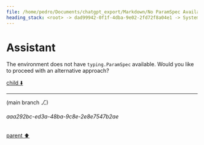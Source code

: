 ```yaml
---
file: /home/pedro/Documents/chatgpt_export/Markdown/No ParamSpec Available.md
heading_stack: <root> -> dad99942-0f1f-4dba-9e02-2fd72f8a04e1 -> System -> 958b6e43-778f-4c79-88fc-d066a7cf90df -> System -> aaa2e994-c802-4cf3-842c-5533a1176f22 -> User -> 9f0c2854-2b94-4ff5-a675-13553ec0e0e8 -> Assistant -> 6c19a463-bae2-4a48-bdbc-85cc7cfd53bb -> Tool -> eb2cd2fb-58e5-459e-96e0-722fcd9c674f -> Assistant
---
```

# Assistant

The environment does not have `typing.ParamSpec` available. Would you like to proceed with an alternative approach?

[child ⬇️](#aaa292bc-ed3a-48ba-9c8e-2e8e7547b2ae)

---

(main branch ⎇)
###### aaa292bc-ed3a-48ba-9c8e-2e8e7547b2ae
[parent ⬆️](#eb2cd2fb-58e5-459e-96e0-722fcd9c674f)
